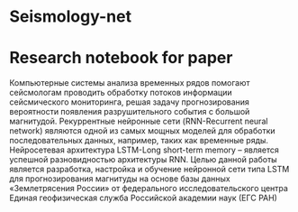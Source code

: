 # Seismology-net
# Research notebook for paper
Компьютерные системы анализа временных рядов помогают сейсмологам 
проводить обработку потоков информации сейсмического мониторинга, решая задачу 
прогнозирования вероятности появления разрушительного события с большой 
магнитудой. Рекуррентные нейронные сети (RNN-Recurrent neural network)  являются 
одной из самых мощных моделей для обработки последовательных данных, например, 
таких как временные ряды. Нейросетевая архитектура LSTM-Long short-term memory
– является успешной разновидностью архитектуры RNN. Целью данной работы является 
разработка, настройка и обучение нейронной сети типа LSTM для прогнозирования 
магнитуды на основе базы данных «Землетрясения России» от федерального 
исследовательского центра Единая геофизическая служба Российской академии наук 
(ЕГС РАН) 
